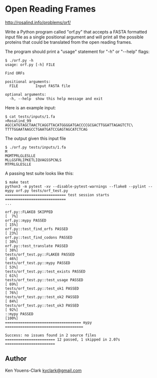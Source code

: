 # Open Reading Frames

http://rosalind.info/problems/orf/

Write a Python program called "orf.py" that accepts a FASTA formatted input file as a single positional argument and will print all the possible proteins that could be translated from the open reading frames.

The program should print a "usage" statement for "-h" or "--help" flags:

```
$ ./orf.py -h
usage: orf.py [-h] FILE

Find ORFs

positional arguments:
  FILE        Input FASTA file

optional arguments:
  -h, --help  show this help message and exit
```

Here is an example input:

```
$ cat tests/inputs/1.fa
>Rosalind_99
AGCCATGTAGCTAACTCAGGTTACATGGGGATGACCCCGCGACTTGGATTAGAGTCTC\
TTTTGGAATAAGCCTGAATGATCCGAGTAGCATCTCAG
```

The output given this input file

```
$ ./orf.py tests/inputs/1.fa
M
MGMTPRLGLESLLE
MLLGSFRLIPKETLIQVAGSSPCNLS
MTPRLGLESLLE
```

A passing test suite looks like this:

```
$ make test
python3 -m pytest -xv --disable-pytest-warnings --flake8 --pylint --mypy orf.py tests/orf_test.py
============================ test session starts ============================
...

orf.py::FLAKE8 SKIPPED                                                [  7%]
orf.py::mypy PASSED                                                   [ 15%]
orf.py::test_find_orfs PASSED                                         [ 23%]
orf.py::test_find_codons PASSED                                       [ 30%]
orf.py::test_translate PASSED                                         [ 38%]
tests/orf_test.py::FLAKE8 PASSED                                      [ 46%]
tests/orf_test.py::mypy PASSED                                        [ 53%]
tests/orf_test.py::test_exists PASSED                                 [ 61%]
tests/orf_test.py::test_usage PASSED                                  [ 69%]
tests/orf_test.py::test_ok1 PASSED                                    [ 76%]
tests/orf_test.py::test_ok2 PASSED                                    [ 84%]
tests/orf_test.py::test_ok3 PASSED                                    [ 92%]
::mypy PASSED                                                         [100%]
=================================== mypy ====================================

Success: no issues found in 2 source files
======================= 12 passed, 1 skipped in 2.07s =======================
```

## Author

Ken Youens-Clark <kyclark@gmail.com>
